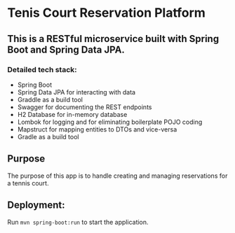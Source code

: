 # Tenis Court Reservation Platform

## This is a RESTful microservice built with Spring Boot and Spring Data JPA. 

### Detailed tech stack:

- Spring Boot
- Spring Data JPA for interacting with data
- Graddle as a build tool
- Swagger for documenting the REST endpoints
- H2 Database for in-memory database
- Lombok for logging and for eliminating boilerplate POJO coding
- Mapstruct for mapping entities to DTOs and vice-versa
- Gradle as a build tool


## Purpose

The purpose of this app is to handle creating and managing reservations for a tennis court.


## Deployment:

Run `mvn spring-boot:run` to start the application. 
